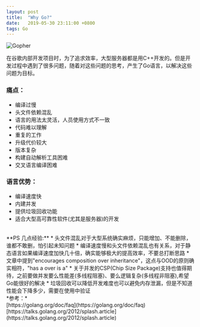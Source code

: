 ```yaml
---
layout: post
title:  "Why Go?"
date:   2019-05-30 23:11:00 +0800
tags: Go
---
```


![Gopher](https://gss1.bdstatic.com/9vo3dSag_xI4khGkpoWK1HF6hhy/baike/w%3D268/sign=7b7cdcabd43f8794d3ff4f28ea1b0ead/5bafa40f4bfbfbed425d096c78f0f736afc31f98.jpg)

在谷歌内部开发项目时，为了追求效率，大型服务器都是用C++开发的。但是开发过程中遇到了很多问题，随着对这些问题的思考，产生了Go语言，以解决这些问题为目标。

### 痛点：
* 编译过慢
* 头文件依赖混乱
* 语言的用法太灵活，人员使用方式不一致
* 代码难以理解
* 重复的工作
* 升级代价较大
* 版本复杂
* 构建自动解析工具困难
* 交叉语言编译困难

### 语言优势：
* 编译速度快
* 内建并发
* 提供垃圾回收功能
* 适合大型高可靠性软件(尤其是服务器)的开发

<br/>
**PS 几点经验:**
* 头文件混乱对于大型系统确实麻烦，只能增加、不能删除，谁都不敢删，怕引起未知问题
* 编译速度慢和头文件依赖混乱也有关系，对于静态语言如果编译速度加快几十倍，确实能够极大的提高效率，不要总打断思路
* 文章中提到"encourages composition over inheritance"，这点与OOD的原则确实相符，"has a over is a"
* 关于并发的CSP(Chip Size Package)支持也值得期待，之前要做并发要么性能差(多线程阻塞)、要么逻辑复杂(多线程非阻塞),希望Go能很好的解决
* 垃圾回收可以降低开发难度也可以避免内存泄漏，但是不知道性能会下降多少，需要在使用中验证

<br/>
*参考：*<br/>
[https://golang.org/doc/faq](https://golang.org/doc/faq)<br/>
[https://talks.golang.org/2012/splash.article](https://talks.golang.org/2012/splash.article)<br/>
